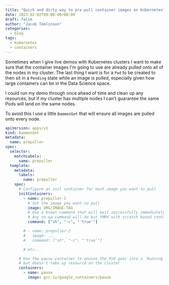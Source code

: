 ```yaml
---
title: "Quick and dirty way to pre-pull container images on Kubernetes"
date: 2023-02-02T00:00:00+00:00
draft: false
author: "Jacob Tomlinson"
categories:
  - blog
tags:
  - kubernetes
  - containers
---
```


Sometimes when I give live demos with Kubernetes clusters I want to make sure that the container images I'm going to use are already pulled onto all of the nodes in my cluster. The last thing I want is for a `Pod` to be created to then sit in a `Pending` state while an image is pulled, especially given how large containers can be in the Data Science space.

I could run my demo through once ahead of time and clean up any resources, but if my cluster has multiple nodes I can't guarantee the same Pods will land on the same nodes.

To avoid this I use a little `DaemonSet` that will ensure all images are pulled onto every node.

```yaml
apiVersion: apps/v1
kind: DaemonSet
metadata:
  name: prepuller
spec:
  selector:
    matchLabels:
      name: prepuller
  template:
    metadata:
      labels:
        name: prepuller
    spec:
      # Configure an init container for each image you want to pull
      initContainers:
        - name: prepuller-1
          # Set the image you want to pull
          image: ORG/IMAGE:TAG
          # Use a known command that will exit successfully immediately
          # Any no-op command will do but YMMV with scratch based containers
          command: ["sh", "-c", "'true'"]

        # - name: prepuller-2
        #   image: ...
        #   command: ["sh", "-c", "'true'"]

        # etc...

      # Use the pause container to ensure the Pod goes into a `Running` phase
      # but doesn't take up resource on the cluster
      containers:
        - name: pause
          image: gcr.io/google_containers/pause
```

